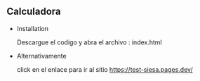 ## Calculadora 

  - Installation

      Descargue el codigo y abra el archivo : index.html
  
  - Alternativamente
    
     click en el enlace para ir al sitio  https://test-siesa.pages.dev/
